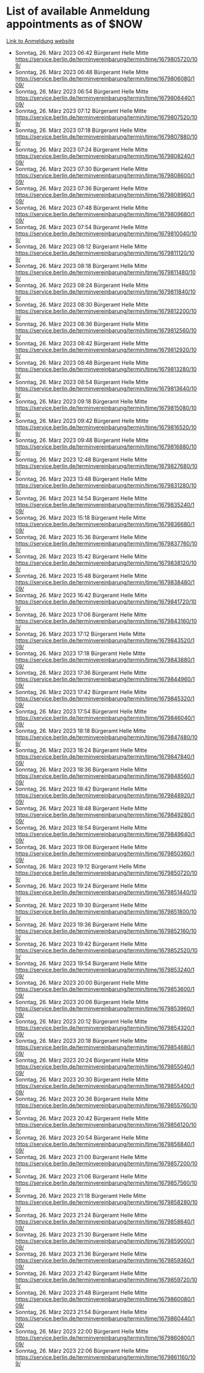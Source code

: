 # List of available Anmeldung appointments as of $NOW
[Link to Anmeldung website](https://service.berlin.de/terminvereinbarung/termin/tag.php?termin=1&anliegen[]=120686&dienstleisterlist=122210,122217,327316,122219,327312,122227,327314,122231,327346,122243,327348,122254,122252,329742,122260,329745,122262,329748,122271,327278,122273,327274,122277,327276,330436,122280,327294,122282,327290,122284,327292,122291,327270,122285,327266,122286,327264,122296,327268,150230,329760,122297,327286,122294,327284,122312,329763,122314,329775,122304,327330,122311,327334,122309,327332,317869,122281,327352,122279,329772,122283,122276,327324,122274,327326,122267,329766,122246,327318,122251,327320,122257,327322,122208,327298,122226,327300&herkunft=http%3A%2F%2Fservice.berlin.de%2Fdienstleistung%2F120686%2F)
- Sonntag, 26. März 2023 06:42 Bürgeramt Helle Mitte https://service.berlin.de/terminvereinbarung/termin/time/1679805720/109/
- Sonntag, 26. März 2023 06:48 Bürgeramt Helle Mitte https://service.berlin.de/terminvereinbarung/termin/time/1679806080/109/
- Sonntag, 26. März 2023 06:54 Bürgeramt Helle Mitte https://service.berlin.de/terminvereinbarung/termin/time/1679806440/109/
- Sonntag, 26. März 2023 07:12 Bürgeramt Helle Mitte https://service.berlin.de/terminvereinbarung/termin/time/1679807520/109/
- Sonntag, 26. März 2023 07:18 Bürgeramt Helle Mitte https://service.berlin.de/terminvereinbarung/termin/time/1679807880/109/
- Sonntag, 26. März 2023 07:24 Bürgeramt Helle Mitte https://service.berlin.de/terminvereinbarung/termin/time/1679808240/109/
- Sonntag, 26. März 2023 07:30 Bürgeramt Helle Mitte https://service.berlin.de/terminvereinbarung/termin/time/1679808600/109/
- Sonntag, 26. März 2023 07:36 Bürgeramt Helle Mitte https://service.berlin.de/terminvereinbarung/termin/time/1679808960/109/
- Sonntag, 26. März 2023 07:48 Bürgeramt Helle Mitte https://service.berlin.de/terminvereinbarung/termin/time/1679809680/109/
- Sonntag, 26. März 2023 07:54 Bürgeramt Helle Mitte https://service.berlin.de/terminvereinbarung/termin/time/1679810040/109/
- Sonntag, 26. März 2023 08:12 Bürgeramt Helle Mitte https://service.berlin.de/terminvereinbarung/termin/time/1679811120/109/
- Sonntag, 26. März 2023 08:18 Bürgeramt Helle Mitte https://service.berlin.de/terminvereinbarung/termin/time/1679811480/109/
- Sonntag, 26. März 2023 08:24 Bürgeramt Helle Mitte https://service.berlin.de/terminvereinbarung/termin/time/1679811840/109/
- Sonntag, 26. März 2023 08:30 Bürgeramt Helle Mitte https://service.berlin.de/terminvereinbarung/termin/time/1679812200/109/
- Sonntag, 26. März 2023 08:36 Bürgeramt Helle Mitte https://service.berlin.de/terminvereinbarung/termin/time/1679812560/109/
- Sonntag, 26. März 2023 08:42 Bürgeramt Helle Mitte https://service.berlin.de/terminvereinbarung/termin/time/1679812920/109/
- Sonntag, 26. März 2023 08:48 Bürgeramt Helle Mitte https://service.berlin.de/terminvereinbarung/termin/time/1679813280/109/
- Sonntag, 26. März 2023 08:54 Bürgeramt Helle Mitte https://service.berlin.de/terminvereinbarung/termin/time/1679813640/109/
- Sonntag, 26. März 2023 09:18 Bürgeramt Helle Mitte https://service.berlin.de/terminvereinbarung/termin/time/1679815080/109/
- Sonntag, 26. März 2023 09:42 Bürgeramt Helle Mitte https://service.berlin.de/terminvereinbarung/termin/time/1679816520/109/
- Sonntag, 26. März 2023 09:48 Bürgeramt Helle Mitte https://service.berlin.de/terminvereinbarung/termin/time/1679816880/109/
- Sonntag, 26. März 2023 12:48 Bürgeramt Helle Mitte https://service.berlin.de/terminvereinbarung/termin/time/1679827680/109/
- Sonntag, 26. März 2023 13:48 Bürgeramt Helle Mitte https://service.berlin.de/terminvereinbarung/termin/time/1679831280/109/
- Sonntag, 26. März 2023 14:54 Bürgeramt Helle Mitte https://service.berlin.de/terminvereinbarung/termin/time/1679835240/109/
- Sonntag, 26. März 2023 15:18 Bürgeramt Helle Mitte https://service.berlin.de/terminvereinbarung/termin/time/1679836680/109/
- Sonntag, 26. März 2023 15:36 Bürgeramt Helle Mitte https://service.berlin.de/terminvereinbarung/termin/time/1679837760/109/
- Sonntag, 26. März 2023 15:42 Bürgeramt Helle Mitte https://service.berlin.de/terminvereinbarung/termin/time/1679838120/109/
- Sonntag, 26. März 2023 15:48 Bürgeramt Helle Mitte https://service.berlin.de/terminvereinbarung/termin/time/1679838480/109/
- Sonntag, 26. März 2023 16:42 Bürgeramt Helle Mitte https://service.berlin.de/terminvereinbarung/termin/time/1679841720/109/
- Sonntag, 26. März 2023 17:06 Bürgeramt Helle Mitte https://service.berlin.de/terminvereinbarung/termin/time/1679843160/109/
- Sonntag, 26. März 2023 17:12 Bürgeramt Helle Mitte https://service.berlin.de/terminvereinbarung/termin/time/1679843520/109/
- Sonntag, 26. März 2023 17:18 Bürgeramt Helle Mitte https://service.berlin.de/terminvereinbarung/termin/time/1679843880/109/
- Sonntag, 26. März 2023 17:36 Bürgeramt Helle Mitte https://service.berlin.de/terminvereinbarung/termin/time/1679844960/109/
- Sonntag, 26. März 2023 17:42 Bürgeramt Helle Mitte https://service.berlin.de/terminvereinbarung/termin/time/1679845320/109/
- Sonntag, 26. März 2023 17:54 Bürgeramt Helle Mitte https://service.berlin.de/terminvereinbarung/termin/time/1679846040/109/
- Sonntag, 26. März 2023 18:18 Bürgeramt Helle Mitte https://service.berlin.de/terminvereinbarung/termin/time/1679847480/109/
- Sonntag, 26. März 2023 18:24 Bürgeramt Helle Mitte https://service.berlin.de/terminvereinbarung/termin/time/1679847840/109/
- Sonntag, 26. März 2023 18:36 Bürgeramt Helle Mitte https://service.berlin.de/terminvereinbarung/termin/time/1679848560/109/
- Sonntag, 26. März 2023 18:42 Bürgeramt Helle Mitte https://service.berlin.de/terminvereinbarung/termin/time/1679848920/109/
- Sonntag, 26. März 2023 18:48 Bürgeramt Helle Mitte https://service.berlin.de/terminvereinbarung/termin/time/1679849280/109/
- Sonntag, 26. März 2023 18:54 Bürgeramt Helle Mitte https://service.berlin.de/terminvereinbarung/termin/time/1679849640/109/
- Sonntag, 26. März 2023 19:06 Bürgeramt Helle Mitte https://service.berlin.de/terminvereinbarung/termin/time/1679850360/109/
- Sonntag, 26. März 2023 19:12 Bürgeramt Helle Mitte https://service.berlin.de/terminvereinbarung/termin/time/1679850720/109/
- Sonntag, 26. März 2023 19:24 Bürgeramt Helle Mitte https://service.berlin.de/terminvereinbarung/termin/time/1679851440/109/
- Sonntag, 26. März 2023 19:30 Bürgeramt Helle Mitte https://service.berlin.de/terminvereinbarung/termin/time/1679851800/109/
- Sonntag, 26. März 2023 19:36 Bürgeramt Helle Mitte https://service.berlin.de/terminvereinbarung/termin/time/1679852160/109/
- Sonntag, 26. März 2023 19:42 Bürgeramt Helle Mitte https://service.berlin.de/terminvereinbarung/termin/time/1679852520/109/
- Sonntag, 26. März 2023 19:54 Bürgeramt Helle Mitte https://service.berlin.de/terminvereinbarung/termin/time/1679853240/109/
- Sonntag, 26. März 2023 20:00 Bürgeramt Helle Mitte https://service.berlin.de/terminvereinbarung/termin/time/1679853600/109/
- Sonntag, 26. März 2023 20:06 Bürgeramt Helle Mitte https://service.berlin.de/terminvereinbarung/termin/time/1679853960/109/
- Sonntag, 26. März 2023 20:12 Bürgeramt Helle Mitte https://service.berlin.de/terminvereinbarung/termin/time/1679854320/109/
- Sonntag, 26. März 2023 20:18 Bürgeramt Helle Mitte https://service.berlin.de/terminvereinbarung/termin/time/1679854680/109/
- Sonntag, 26. März 2023 20:24 Bürgeramt Helle Mitte https://service.berlin.de/terminvereinbarung/termin/time/1679855040/109/
- Sonntag, 26. März 2023 20:30 Bürgeramt Helle Mitte https://service.berlin.de/terminvereinbarung/termin/time/1679855400/109/
- Sonntag, 26. März 2023 20:36 Bürgeramt Helle Mitte https://service.berlin.de/terminvereinbarung/termin/time/1679855760/109/
- Sonntag, 26. März 2023 20:42 Bürgeramt Helle Mitte https://service.berlin.de/terminvereinbarung/termin/time/1679856120/109/
- Sonntag, 26. März 2023 20:54 Bürgeramt Helle Mitte https://service.berlin.de/terminvereinbarung/termin/time/1679856840/109/
- Sonntag, 26. März 2023 21:00 Bürgeramt Helle Mitte https://service.berlin.de/terminvereinbarung/termin/time/1679857200/109/
- Sonntag, 26. März 2023 21:06 Bürgeramt Helle Mitte https://service.berlin.de/terminvereinbarung/termin/time/1679857560/109/
- Sonntag, 26. März 2023 21:18 Bürgeramt Helle Mitte https://service.berlin.de/terminvereinbarung/termin/time/1679858280/109/
- Sonntag, 26. März 2023 21:24 Bürgeramt Helle Mitte https://service.berlin.de/terminvereinbarung/termin/time/1679858640/109/
- Sonntag, 26. März 2023 21:30 Bürgeramt Helle Mitte https://service.berlin.de/terminvereinbarung/termin/time/1679859000/109/
- Sonntag, 26. März 2023 21:36 Bürgeramt Helle Mitte https://service.berlin.de/terminvereinbarung/termin/time/1679859360/109/
- Sonntag, 26. März 2023 21:42 Bürgeramt Helle Mitte https://service.berlin.de/terminvereinbarung/termin/time/1679859720/109/
- Sonntag, 26. März 2023 21:48 Bürgeramt Helle Mitte https://service.berlin.de/terminvereinbarung/termin/time/1679860080/109/
- Sonntag, 26. März 2023 21:54 Bürgeramt Helle Mitte https://service.berlin.de/terminvereinbarung/termin/time/1679860440/109/
- Sonntag, 26. März 2023 22:00 Bürgeramt Helle Mitte https://service.berlin.de/terminvereinbarung/termin/time/1679860800/109/
- Sonntag, 26. März 2023 22:06 Bürgeramt Helle Mitte https://service.berlin.de/terminvereinbarung/termin/time/1679861160/109/

